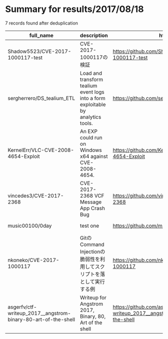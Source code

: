
# Summary for results/2017/08/18
    
7 records found after deduplication

| full_name | description | html_url | matched_list | matched_count | pushed_at | size | stargazers_count | language | forks_count |
|---------------------------------------------------------------|-----------------------------------------------------------------------------------|----------------------------------------------------------------------------------|--------------------------------|-----------------|---------------------------|--------|--------------------|------------|---------------|
| Shadow5523/CVE-2017-1000117-test | CVE-2017-1000117の検証 | https://github.com/Shadow5523/CVE-2017-1000117-test | ['cve-2'] | 1 | 2017-08-18 02:18:01+00:00 | 22 | 0 | Shell | 0 |
| sergherrero/DS_tealium_ETL | Load and transform tealium event logs into a form exploitable by analytics tools. | https://github.com/sergherrero/DS_tealium_ETL | ['exploit'] | 1 | 2017-08-18 08:20:26+00:00 | 5 | 2 | Python | 0 |
| KernelErr/VLC-CVE-2008-4654-Exploit | An EXP could run on Windows x64 against CVE-2008-4654. | https://github.com/KernelErr/VLC-CVE-2008-4654-Exploit | ['cve-2', 'exploit'] | 2 | 2017-08-18 05:57:09+00:00 | 5 | 2 | Python | 0 |
| vincedes3/CVE-2017-2368 | CVE-2017-2368 VCF Message App Crash Bug | https://github.com/vincedes3/CVE-2017-2368 | ['cve-2'] | 1 | 2017-08-18 09:36:10+00:00 | 2243 | 0 | | 0 |
| music00100/0day | test one | https://github.com/music00100/0day | ['0day'] | 1 | 2017-08-18 09:37:11+00:00 | 0 | 0 | nan | 0 |
| nkoneko/CVE-2017-1000117 | GitのCommand Injectionの脆弱性を利用してスクリプトを落として実行する例 | https://github.com/nkoneko/CVE-2017-1000117 | ['command injection', 'cve-2'] | 2 | 2017-08-18 16:30:26+00:00 | 0 | 1 | nan | 0 |
| asgerfv/ctf-writeup_2017__angstrom-binary-80-art-of-the-shell | Writeup for Angstrom 2017, Binary, 80, Art of the shell | https://github.com/asgerfv/ctf-writeup_2017__angstrom-binary-80-art-of-the-shell | ['exploit'] | 1 | 2017-08-18 21:34:27+00:00 | 6 | 0 | C | 0 |
